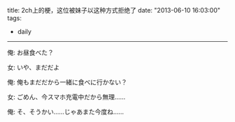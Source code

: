 title: 2ch上的梗，这位被妹子以这种方式拒绝了
date: "2013-06-10 16:03:00"
tags:
- daily
---
俺: お昼食べた？

女: いや、まだだよ

俺: 俺もまだだから一緒に食べに行かない？

女: ごめん、今スマホ充電中だから無理……

俺: そ、そうかい……じゃあまた今度ね……

